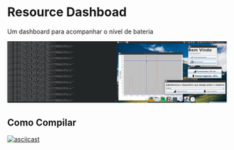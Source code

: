# Resource Dashboad
Um dashboard para acompanhar o nível de bateria

![screenshot](screenshot.png)

## Como Compilar

[![asciicast](https://asciinema.org/a/288555.svg)](https://asciinema.org/a/288555)
